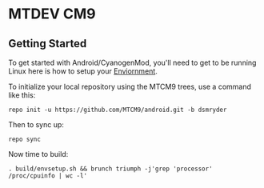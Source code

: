 MTDEV CM9
===========

Getting Started
---------------

To get started with Android/CyanogenMod, you'll need to get
to be running Linux here is how to setup your [Enviornment](http://code.google.com/p/mtdev-cm/wiki/EnvironmentSetup).

To initialize your local repository using the MTCM9 trees, use a command like this:

    repo init -u https://github.com/MTCM9/android.git -b dsmryder

Then to sync up:

    repo sync

Now time to build:

    . build/envsetup.sh && brunch triumph -j'grep 'processor' /proc/cpuinfo | wc -l'
